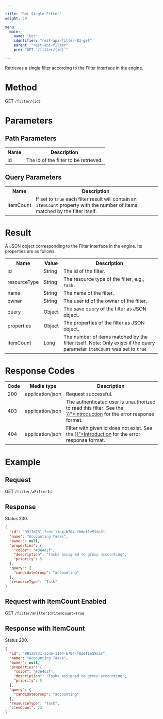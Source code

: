 ```yaml
---

title: "Get Single Filter"
weight: 30

menu:
  main:
    name: "Get"
    identifier: "rest-api-filter-03-get"
    parent: "rest-api-filter"
    pre: "GET `/filter/{id}`"

---
```



Retrieves a single filter according to the Filter interface in the engine.


# Method

GET `/filter/{id}`

# Parameters

## Path Parameters

<table class="table table-striped">
  <tr>
    <th>Name</th>
    <th>Description</th>
  </tr>
  <tr>
    <td>id</td>
    <td>The id of the filter to be retrieved.</td>
  </tr>
</table>

## Query Parameters

<table class="table table-striped">
  <tr>
    <th>Name</th>
    <th>Description</th>
  </tr>
  <tr>
    <td>itemCount</td>
    <td>
      If set to <code>true</code> each filter result will contain an <code>itemCount</code> property
      with the number of items matched by the filter itself.
    </td>
  </tr>
</table>

# Result

A JSON object corresponding to the Filter interface in the engine.
Its properties are as follows:

<table class="table table-striped">
  <tr>
    <th>Name</th>
    <th>Value</th>
    <th>Description</th>
  </tr>
  <tr>
    <td>id</td>
    <td>String</td>
    <td>The id of the filter.</td>
  </tr>
  <tr>
    <td>resourceType</td>
    <td>String</td>
    <td>The resource type of the filter, e.g., <code>Task</code>.</td>
  </tr>
  <tr>
    <td>name</td>
    <td>String</td>
    <td>The name of the filter.</td>
  </tr>
  <tr>
    <td>owner</td>
    <td>String</td>
    <td>The user id of the owner of the filter.</td>
  </tr>
  <tr>
    <td>query</td>
    <td>Object</td>
    <td>The save query of the filter as JSON object.</td>
  </tr>
  <tr>
    <td>properties</td>
    <td>Object</td>
    <td>The properties of the filter as JSON object.</td>
  </tr>
  <tr>
    <td>itemCount</td>
    <td>Long</td>
    <td>
      The number of items matched by the filter itself. Note: Only exists if the query parameter
      <code>itemCount</code> was set to <code>true</code>
    </td>
  </tr>
</table>


# Response Codes

<table class="table table-striped">
  <tr>
    <th>Code</th>
    <th>Media type</th>
    <th>Description</th>
  </tr>
  <tr>
    <td>200</td>
    <td>application/json</td>
    <td>Request successful.</td>
  </tr>
  <tr>
    <td>403</td>
    <td>application/json</td>
    <td>
      The authenticated user is unauthorized to read this filter.
      See the <a href="{{< ref "/reference/rest/overview/_index.md#error-handling" >}}">Introduction</a> for the error response format.
    </td>
  </tr>
  <tr>
    <td>404</td>
    <td>application/json</td>
    <td>
      Filter with given id does not exist. See the
      <a href="{{< ref "/reference/rest/overview/_index.md#error-handling" >}}">Introduction</a> for the error response format.
    </td>
  </tr>
</table>


# Example

## Request

GET `/filter/aFilterId`

## Response

Status 200.

```json
{
  "id": "9917d731-3cde-11e4-b704-f0def1e59da8",
  "name": "Accounting Tasks",
  "owner": null,
  "properties": {
    "color": "#3e4d2f",
    "description": "Tasks assigned to group accounting",
    "priority": 5
  },
  "query": {
    "candidateGroup": "accounting"
  },
  "resourceType": "Task"
}
```

## Request with ItemCount Enabled

GET `/filter/aFilterId?itemCount=true`

## Response with ItemCount

Status 200.

```json
{
  "id": "9917d731-3cde-11e4-b704-f0def1e59da8",
  "name": "Accounting Tasks",
  "owner": null,
  "properties": {
    "color": "#3e4d2f",
    "description": "Tasks assigned to group accounting",
    "priority": 5
  },
  "query": {
    "candidateGroup": "accounting"
  },
  "resourceType": "Task",
  "itemCount": 23
}
```
